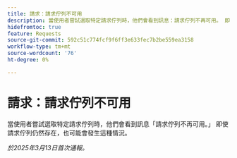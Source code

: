 ```yaml
---
title: 請求：請求佇列不可用
description: 當使用者嘗試選取特定請求佇列時，他們會看到訊息：請求佇列不再可用。 即使請求佇列仍然存在，也可能會發生這種情況。
hidefromtoc: true
feature: Requests
source-git-commit: 592c51c774fcf9f6ff3e633fec7b2be559ea3158
workflow-type: tm+mt
source-wordcount: '76'
ht-degree: 0%

---
```



# 請求：請求佇列不可用

當使用者嘗試選取特定請求佇列時，他們會看到訊息「請求佇列不再可用。」 即使請求佇列仍然存在，也可能會發生這種情況。

_於2025年3月13日首次通報。_
